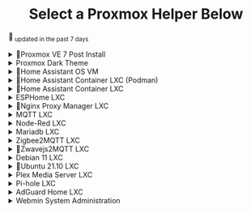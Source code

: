 <h1 align="center" id="heading"> Select a Proxmox Helper Below </h1>

🔸<sub> updated in the past 7 days</sub>


<details>
<summary markdown="span">🔸Proxmox VE 7 Post Install</summary>
 
<p align="center"><img src="https://www.proxmox.com/images/proxmox/Proxmox_logo_standard_hex_400px.png" alt="Proxmox Server Solutions" height="55"/></p>

<h1 align="center" id="heading"> Proxmox VE 7 Post Install </h1>

This script will Disable the Enterprise Repo, Add & Enable the No-Subscription Repo, Add & Disable Test Repo (repo's can be enabled/disabled via the UI in Repositories) 
and attempt the *No-Nag* fix. 
 
Run the following in the Proxmox Web Shell. ⚠️ **PVE7 ONLY**

```
bash -c "$(wget -qLO - https://raw.githubusercontent.com/tteck/Proxmox/main/misc/post_install.sh)"
```

It's recommended to update Proxmox after running this script, before adding any VM/CT.

____________________________________________________________________________________________ 

</details>


<details>
<summary markdown="span">Proxmox Dark Theme</summary>
 
<p align="center"><img src="https://camo.githubusercontent.com/f6f33a09f8c1207dfb3dc1cbd754c2f3393562c11b1c999751ad9a91a656834a/68747470733a2f2f692e696d6775722e636f6d2f536e6c437948462e706e67" height="100"/></p>

<h1 align="center" id="heading"> Proxmox Discord Dark Theme </h1>

A dark theme for the Proxmox Web UI by [Weilbyte](https://github.com/Weilbyte/PVEDiscordDark)
 
Run the following in the Proxmox Web Shell.

```
bash <(curl -s https://raw.githubusercontent.com/Weilbyte/PVEDiscordDark/master/PVEDiscordDark.sh ) install
```

To uninstall the theme, simply run the script with the `uninstall` command.

____________________________________________________________________________________________ 

</details>


<details>
<summary markdown="span">🔸Home Assistant OS VM</summary>
 
<p align="center"><img src="https://avatars.githubusercontent.com/u/13844975?s=200&amp;v=4" alt="@home-assistant" width="100" height="100"/></p>
 
<h1 align="center" id="heading"> Proxmox Home Assistant OS VM </h1>

To create a new Proxmox VM with the latest version of Home Assistant OS, run the following from Proxmox web shell

```
bash -c "$(wget -qLO - https://raw.githubusercontent.com/tteck/Proxmox/main/vm/haos_vm.sh)"
```
<h3 align="center" id="heading">⚡ Default Settings:  4GB RAM - 32GB Storage - 2vCPU ⚡</h3>
 
After the script completes, If you're dissatisfied with the default settings, click on the VM, then on the **_Hardware_** tab and change the **_Memory_** and **_Processors_** settings to what you desire. Once all changes have been made, **_Start_** the VM.

**Home Assistant Interface - IP:8123**

____________________________________________________________________________________________ 
 
</details>



<details>
<summary markdown="span"> 🔸Home Assistant Container LXC (Podman)</summary>
 
<p align="center"><img src="https://heise.cloudimg.io/width/223/q50.png-lossy-50.webp-lossy-50.foil1/_www-heise-de_/imgs/18/2/5/8/2/8/1/0/podman_logo-670078d7ea1d15a6.png" width="100" height="100"/>
<img src="https://avatars.githubusercontent.com/u/13844975?s=200&amp;v=4" alt="@home-assistant" width="100" height="100"/><img/></p>

<h1 align="center" id="heading"> Proxmox Podman Home Assistant Container LXC </h1>

To create a new Proxmox Podman Home Assistant Container, run the following from Proxmox web shell. 

 ([What is Podman?](https://youtu.be/lkg5QJsoCCQ))

```
bash -c "$(wget -qLO - https://raw.githubusercontent.com/tteck/Proxmox/main/ct/podman_ha_container.sh)"
```
<h3 align="center" id="heading">⚡ Default Settings:  2GB RAM - 8GB Storage - 2vCPU ⚡</h3>
 
After the script completes, If you're dissatisfied with the default settings, click on the LXC, then on the **_Resources_** tab and change the **_Memory_** and **_Cores_** settings to what you desire. Changes are immediate.

**Home Assistant Interface - IP:8123**

⚙️ **Path to HA /config**
```
/var/lib/containers/storage/volumes/hass_config/_data
 ```
⚙️ **To edit the HA configuration.yaml**
 
Run from the LXC console
```
nano /var/lib/containers/storage/volumes/hass_config/_data/configuration.yaml
```
Save and exit the editor with “Ctrl+O”, “Enter” and “Ctrl+X”

⚙️ **To allow device passthrough:**
 
In the Proxmox web shell run (**replace `106` with your LXC ID**)
```
bash -c "$(wget -qLO - https://raw.githubusercontent.com/tteck/Proxmox/main/misc/autodev.sh)" -s 106
```
 
Reboot the LXC to apply the changes

⚙️ **To install HACS:**

Run the from the LXC console
```
bash -c "$(wget -qLO - https://raw.githubusercontent.com/tteck/Proxmox/main/misc/podman_hacs.sh)"
```
After install, reboot Home Assistant and **clear browser cache** then Add HACS integration.


____________________________________________________________________________________________ 
</details>


<details>
<summary markdown="span">🔸Home Assistant Container LXC </summary>
 
<p align="center"><img src="https://www.docker.com/sites/default/files/d8/2019-07/vertical-logo-monochromatic.png" alt="Docker Logos | Docker" width="100" height="100"/>
<img src="https://avatars.githubusercontent.com/u/13844975?s=200&amp;v=4" alt="@home-assistant" width="100" height="100"/><img src="https://avatars1.githubusercontent.com/u/22225832?s=400&amp;v=4" alt="GitHub - portainer/portainer-docs: Portainer documentation" width="100" height="100"/></p>

<h1 align="center" id="heading"> Proxmox Home Assistant Container LXC </h1>

To create a new Proxmox Home Assistant Container, run the following from Proxmox web shell.

```
bash -c "$(wget -qLO - https://raw.githubusercontent.com/tteck/Proxmox/main/ct/ha_container.sh)"
```
 
<h3 align="center" id="heading">⚡ Default Settings:  2GB RAM - 8GB Storage - 2vCPU ⚡</h3>
 
After the script completes, If you're dissatisfied with the default settings, click on the LXC, then on the **_Resources_** tab and change the **_Memory_** and **_Cores_** settings to what you desire. Changes are immediate.

**Home Assistant Interface - IP:8123**

**Portainer Interface - IP:9000**

⚙️ **Path to HA /config**
```
/var/lib/docker/volumes/hass_config/_data
 ```
⚙️ **To edit the HA configuration.yaml**
 
Run from the LXC console
```
nano /var/lib/docker/volumes/hass_config/_data/configuration.yaml
```
Save and exit the editor with “Ctrl+O”, “Enter” and “Ctrl+X”


⚙️ **To allow device passthrough:**
 
In the Proxmox web shell run (**replace `106` with your LXC ID**)
```
bash -c "$(wget -qLO - https://raw.githubusercontent.com/tteck/Proxmox/main/misc/autodev.sh)" -s 106
```
 
Reboot the LXC to apply the changes


⚙️ **To install HACS:**

Run the from the LXC console
```
bash -c "$(wget -qLO - https://raw.githubusercontent.com/tteck/Proxmox/main/misc/hacs.sh)"
```
After install, reboot Home Assistant and **clear browser cache** then Add HACS integration.


⚙️ **To update Home Assistant:**

Run the from the LXC console
```
./update.sh
```
 
____________________________________________________________________________________________ 
</details>




<details>
<summary markdown="span">ESPHome LXC</summary>
 
<p align="center"><img src="https://esphome.io/_static/logo-text.svg" alt="Logo" height="90"/></p>

<h1 align="center" id="heading"> Proxmox ESPHome LXC Container </h1>

To create a new Proxmox ESPHome LXC Container, run the following from Proxmox web shell.

```
bash -c "$(wget -qLO - https://raw.githubusercontent.com/tteck/Proxmox/main/ct/esphome_container.sh)"
```

<h3 align="center" id="heading">⚡ Default Settings:  1GB RAM - 4GB Storage - 2vCPU ⚡</h3>
 
**ESPHome Interface - IP:6052**

____________________________________________________________________________________________ 
 
</details>



<details>
<summary markdown="span">🔸Nginx Proxy Manager LXC</summary>
 
<p align="center"><img src="https://nginxproxymanager.com/logo.png" alt="hero" height="100"/></p>


<h1 align="center" id="heading"> Proxmox Nginx Proxy Manager LXC Container </h1>

To create a new Proxmox Nginx Proxy Manager LXC Container, run the following from Proxmox web shell.

```
 bash -c "$(wget -qLO - https://raw.githubusercontent.com/tteck/Proxmox/main/ct/npm_container.sh)"
```
<h3 align="center" id="heading">⚡ Default Settings:  1GB RAM - 3GB Storage - 1vCPU ⚡</h3>

____________________________________________________________________________________
 
Forward port `80` and `443` from your router to your Nginx Proxy Manager LXC IP.

Add the following to your `configuration.yaml` in Home Assistant.
```
 http:
  use_x_forwarded_for: true
  trusted_proxies:
    - 192.168.100.27 ###(Nginx Proxy Manager LXC IP)###
```

**Nginx Proxy Manager Interface - IP:81**
 
⚙️ **Initial Login**

**username** 
 ```
 admin@example.com
 ```
 **password** 
 ```
 changeme
 ```
 ____________________________________________________________________________________________ 

</details>




<details>
<summary markdown="span">MQTT LXC</summary>
 
<p align="center"><img src="https://mqtt.org/assets/img/mqtt-logo-transp.svg" height="75"/></p>


<h1 align="center" id="heading"> Proxmox MQTT LXC Container </h1>

To create a new Proxmox MQTT LXC Container, run the following in the Proxmox web shell.

```
bash -c "$(wget -qLO - https://raw.githubusercontent.com/tteck/Proxmox/main/ct/mqtt_container.sh)"
```
<h3 align="center" id="heading">⚡ Default Settings:  512MiB RAM - 2GB Storage - 1vCPU ⚡</h3>
 
Mosquitto comes with a password file generating utility called mosquitto_passwd.
```
sudo mosquitto_passwd -c /etc/mosquitto/passwd <usr>
```
Password: < password >

Create a configuration file for Mosquitto pointing to the password file we have just created.
```
sudo nano /etc/mosquitto/conf.d/default.conf
```
This will open an empty file. Paste the following into it.
```
allow_anonymous false
persistence true
password_file /etc/mosquitto/passwd
listener 1883
```
Save and exit the text editor with "Ctrl+O", "Enter" and "Ctrl+X".

Now restart Mosquitto server.
```
sudo systemctl restart mosquitto
```

____________________________________________________________________________________________ 
 
</details>





<details>
<summary markdown="span">Node-Red LXC</summary>
 
<p align="center"><img src="https://avatars.githubusercontent.com/u/5375661?s=200&amp;v=4" alt="@node-red" width="100" height="100"/></p>

<h1 align="center" id="heading"> Proxmox Node-Red LXC Container </h1>
 

To create a new Proxmox Node-RED LXC Container, run the following in the Proxmox web shell.

```
bash -c "$(wget -qLO - https://raw.githubusercontent.com/tteck/Proxmox/main/ct/node-red_container.sh)"
```
<h3 align="center" id="heading">⚡ Default Settings:  1GB RAM - 4GB Storage - 1vCPU ⚡</h3>
 
From your nodered LXC console, the following commands can be run
 
`node-red-start`  to start Node-Red

`sudo systemctl enable nodered.service`  to autostart Node-RED at every boot

`node-red-restart`  to restart Node-Red

`sudo systemctl disable nodered.service` to disable autostart on boot
 
`sudo npm install -g --unsafe-perm node-red` to update Node-Red (`node-red-restart` after update)

**Node-Red Interface - IP:1880**

____________________________________________________________________________________________ 
 
</details>



<details>
<summary markdown="span">Mariadb LXC</summary>
 
<p align="center"><img src="https://mariadb.com/wp-content/webp-express/webp-images/doc-root/wp-content/themes/sage/dist/images/mariadb-logo-white.png.webp" alt="MariaDB"/></p>


<h1 align="center" id="heading"> Proxmox Mariadb LXC Container </h1>

To create a new Proxmox Mariadb LXC Container, run the following in the Proxmox web shell.

```
bash -c "$(wget -qLO - https://raw.githubusercontent.com/tteck/Proxmox/main/ct/mariadb_container.sh)"
```
<h3 align="center" id="heading">⚡ Default Settings:  1GB RAM - 4GB Storage - 1vCPU ⚡</h3>
 
To enable MariaDB to listen to remote connections, you need to edit your defaults file. To do this, open the console in your MariaDB lxc:
```
nano /etc/mysql/my.cnf
```
Un-comment `port =3306`
Save and exit the editor with "Ctrl+O", "Enter" and "Ctrl+X".

```
nano /etc/mysql/mariadb.conf.d/50-server.cnf
```
Comment `bind-address  = 127.0.0.1`
Save and exit the editor with "Ctrl+O", "Enter" and "Ctrl+X".

For new MariaDB installations, the next step is to run the included security script. This script changes some of the less secure default options. We will use it to block remote root logins and to remove unused database users.

Run the security script:
```
sudo mysql_secure_installation
```
Enter current password for root (enter for none): `enter`
 
Switch to unix_socket authentication [Y/n] `y` 
 
Change the root password? [Y/n] `n` 
 
Remove anonymous users? [Y/n] `y` 
 
Disallow root login remotely? [Y/n] `y` 
 
Remove test database and access to it? [Y/n] `y` 
 
Reload privilege tables now? [Y/n] `y` 

We will create a new account called admin with the same capabilities as the root account, but configured for password authentication. 
```
sudo mysql
``` 
Prompt will change to ```MariaDB [(none)]>```

Create a new local admin (Change the username and password to match your preferences)
```
CREATE USER 'admin'@'localhost' IDENTIFIED BY 'password';
```
Give local admin root privileges (Change the username and password to match above)
```
GRANT ALL ON *.* TO 'admin'@'localhost' IDENTIFIED BY 'password' WITH GRANT OPTION;
```

Now, we'll give the user admin root privileges and password-based access that can connect from anywhere on your local area network (LAN), which has addresses in the subnet 192.168.100.0/24. This is an improvement because opening a MariaDB server up to the Internet and granting access to all hosts is bad practice.. Change the **_username_**, **_password_** and **_subnet_** to match your preferences:
```
GRANT ALL ON *.* TO 'admin'@'192.168.100.%' IDENTIFIED BY 'password' WITH GRANT OPTION;
```
Flush the privileges to ensure that they are saved and available in the current session:
```
FLUSH PRIVILEGES;
```
Following this, exit the MariaDB shell:
```
exit
```
Log in as the new database user you just created:
```
mysql -u admin -p
```
Create a new database:
```
CREATE DATABASE homeassistant;
```
Following this, exit the MariaDB shell:
```
exit
```
⚠️ Reboot the lxc 

Checking status.
```
sudo systemctl status mariadb
``` 
Change the recorder: `db_url:` in your HA configuration.yaml
 
Example: `mysql://admin:password@192.168.100.26:3306/homeassistant?charset=utf8mb4`
 
____________________________________________________________________________________________ 

</details>





<details>
<summary markdown="span">Zigbee2MQTT LXC </summary>
 
<p align="center"><img src="https://github.com/Koenkk/zigbee2mqtt/blob/master/images/logo.png?raw=true" alt="logo.png" width="100" height="100"/></p>


<h1 align="center" id="heading"> Proxmox Zigbee2MQTT LXC Container </h1>

To create a new Proxmox [Zigbee2MQTT](https://www.zigbee2mqtt.io/) LXC Container, run the following from Proxmox web shell.

```
bash -c "$(wget -qLO - https://raw.githubusercontent.com/tteck/Proxmox/main/ct/zigbee2mqtt_container.sh)"
```
<h3 align="center" id="heading">⚡ Default Settings:  1GB RAM - 4GB Storage - 2vCPU ⚡</h3>
 

⚙️ **To allow device passthrough:**
 
In the Proxmox web shell run (**replace `106` with your LXC ID**)
```
bash -c "$(wget -qLO - https://raw.githubusercontent.com/tteck/Proxmox/main/misc/autodev.sh)" -s 106
```
 
Reboot the LXC to apply the changes

 
⚙️ **Determine the location of your adapter**
 
Run in the zigbee2mqtt console
```
ls -l /dev/serial/by-id
```
Example Output: ```lrwxrwxrwx 1 root root 13 Jun 19 17:30 usb-1a86_USB_Serial-if00-port0 -> ../../ttyUSB0```


⚠️ **Before you can start Zigbee2MQTT you need to edit the [configuration.yaml](https://www.zigbee2mqtt.io/guide/configuration/)**
```
nano /opt/zigbee2mqtt/data/configuration.yaml
```

Example:
```
frontend:
  port: 9442
homeassistant: true
permit_join: false
mqtt:
  base_topic: zigbee2mqtt
  server: 'mqtt://192.168.86.224:1883'
  user: usr
  password: pwd
  keepalive: 60
  reject_unauthorized: true
  version: 4
serial:
  port: /dev/serial/by-id/usb-1a86_USB_Serial-if00-port0
advanced:
  pan_id: GENERATE
  network_key: GENERATE
  channel: 20
  ```
⚙️ **Zigbee2mqtt can be started after completing the configuration**
```
sudo systemctl start zigbee2mqtt
```
⚙️ **To start Zigbee2MQTT automatically on boot**
 ```
sudo systemctl enable zigbee2mqtt.service
 ```
⚙️ **To update Zigbee2Mqtt**
 ```
cd /opt/zigbee2mqtt
bash update.sh
 ```

____________________________________________________________________________________________ 

</details>


<details>
<summary markdown="span">🔸Zwavejs2MQTT LXC </summary>
 
<p align="center"><img src="https://github.com/zwave-js/zwavejs2mqtt/raw/master/docs/_images/zwavejs_logo.svg" height="100"/></p>

<h1 align="center" id="heading"> Proxmox Zwavejs2MQTT LXC Container </h1>

To create a new Proxmox Zwavejs2MQTT LXC Container, run the following from Proxmox web shell.

```
bash -c "$(wget -qLO - https://raw.githubusercontent.com/tteck/Proxmox/main/ct/zwavejs2mqtt_container.sh)"
```
<h3 align="center" id="heading">⚡ Default Settings:  1GB RAM - 4GB Storage - 2vCPU ⚡</h3>

**Zwavejs2MQTT Interface - IP:8091**

⚙️ **To allow device passthrough:**
 
In the Proxmox web shell run (**replace `106` with your LXC ID)**
```
bash -c "$(wget -qLO - https://raw.githubusercontent.com/tteck/Proxmox/main/misc/autodev.sh)" -s 106
```
 
Reboot the LXC to apply the changes

____________________________________________________________________________________________ 

</details>



<details>
<summary markdown="span">Debian 11 LXC</summary>
 
<p align="center"><img src="https://www.debian.org/Pics/debian-logo-1024x576.png" alt="Debian" height="100"/></p>

<h1 align="center" id="heading"> Proxmox Debian 11 LXC Container </h1>

To create a new Proxmox Debian 11 (curl. sudo, auto login) LXC Container, run the following in the Proxmox web shell.

```
bash -c "$(wget -qLO - https://raw.githubusercontent.com/tteck/Proxmox/main/ct/debian11_container.sh)"
```
<h3 align="center" id="heading">⚡ Default Settings:  512MiB RAM - 2GB Storage - 1vCPU ⚡</h3>

After the script completes, If you're dissatisfied with the default settings, click on the LXC, then on the **_Resources_** tab and change the **_Memory_** and **_Cores_** settings to what you desire. Changes are immediate.

____________________________________________________________________________________________ 

</details>


<details>
<summary markdown="span">🔸Ubuntu 21.10 LXC</summary>
 
<p align="center"><img src="https://assets.ubuntu.com/v1/29985a98-ubuntu-logo32.png" alt="Ubuntu" height="100"/></p>

<h1 align="center" id="heading"> Proxmox Ubuntu 21.10 LXC Container </h1>

To create a new Proxmox Ubuntu 21.10 (curl. sudo, auto login) LXC Container, run the following in the Proxmox web shell.

```
bash -c "$(wget -qLO - https://raw.githubusercontent.com/tteck/Proxmox/main/ct/ubuntu_container.sh)"
```
<h3 align="center" id="heading">⚡ Default Settings:  512MiB RAM - 2GB Storage - 1vCPU ⚡</h3>

After the script completes, If you're dissatisfied with the default settings, click on the LXC, then on the **_Resources_** tab and change the **_Memory_** and **_Cores_** settings to what you desire. Changes are immediate.

____________________________________________________________________________________________ 

</details>


<details>
<summary markdown="span"> Plex Media Server LXC</summary>
 
<p align="center"><img src="https://www.plex.tv/wp-content/themes/plex/assets/img/plex-logo.svg" height="80"/></p>

<h1 align="center" id="heading"> Plex Media Server LXC </h1>

To create a new Proxmox Plex Media Server LXC, run the following in the Proxmox web shell.

```
bash -c "$(wget -qLO - https://raw.githubusercontent.com/tteck/Proxmox/main/ct/plex_container.sh)"
```
<h3 align="center" id="heading">⚡ Default Settings:  2GB RAM - 8GB Storage - 2vCPU ⚡</h3>

After the script completes, If you're dissatisfied with the default settings, click on the LXC, then on the **_Resources_** tab and change the **_Memory_**, **_Cores_** and **_Root Disk_** (Resize disk) settings to what you desire. Changes are immediate.

**Plex Media Server Interface - IP:32400/web**

____________________________________________________________________________________________ 

</details>



<details>
<summary markdown="span">Pi-hole LXC</summary>
 
<p align="center"><img src="https://camo.githubusercontent.com/9426a93d32aa9f5ad757b2befcdb762a270d344efd6b8d287a2cea2c4c2233b8/68747470733a2f2f70692d686f6c652e6769746875622e696f2f67726170686963732f566f727465782f566f727465785f776974685f576f72646d61726b2e737667" alt="Pi-hole" width="100" height="100"/></p>

<h1 align="center" id="heading"> Pi-hole LXC </h1>

To create a new Proxmox Pi-hole LXC, run the following in the Proxmox web shell.

```
bash -c "$(wget -qLO - https://raw.githubusercontent.com/tteck/Proxmox/main/ct/pihole_container.sh)"
```
<h3 align="center" id="heading">⚡ Default Settings:  512MiB RAM - 2GB Storage - 1vCPU ⚡</h3>
 
⚙️ **To set your password:**
 
Run from the LXC console

```
pihole -a -p
```

____________________________________________________________________________________________ 

</details>

 
 
<details>
<summary markdown="span">AdGuard Home LXC</summary>
 
<p align="center"><img src="https://dashboard.snapcraft.io/site_media/appmedia/2020/04/256.png" width="100" height="100"/></p>

<h1 align="center" id="heading"> AdGuard Home LXC </h1>

To create a new Proxmox AdGuard Home LXC, run the following in the Proxmox web shell.

```
bash -c "$(wget -qLO - https://raw.githubusercontent.com/tteck/Proxmox/main/ct/adguard_container.sh)"
```
<h3 align="center" id="heading">⚡ Default Settings:  512MiB RAM - 2GB Storage - 1vCPU ⚡</h3>
 
**AdGuard Home Interface - IP:3000**

____________________________________________________________________________________________ 

</details>


<details>
<summary markdown="span">Webmin System Administration</summary>
 
<p align="center"><img src="https://github.com/webmin/webmin/blob/master/images/webmin-blue.png?raw=true" height="100"/></p>

<h1 align="center" id="heading"> Webmin System Administration </h1>

To Install [Webmin System Administration](https://www.webmin.com/index.html), run the following in a LXC console.

```
bash -c "$(wget -qLO - https://raw.githubusercontent.com/tteck/Proxmox/main/misc/webmin.sh)"
```

If you prefer to manage all aspects of your Proxmox LXC from a graphical interface instead of the command line interface, Webmin might be right for you.

Benefits include automatic daily security updates, backup and restore, file manager with editor, web control panel, and preconfigured system monitoring with optional email alerts.



**Webmin Interface - https:// IP:10000 (https)**

⚙️ **Initial Login**

**username** 
 `root`
 
 **password** 
 `root`
 
____________________________________________________________________________________________ 

</details>
